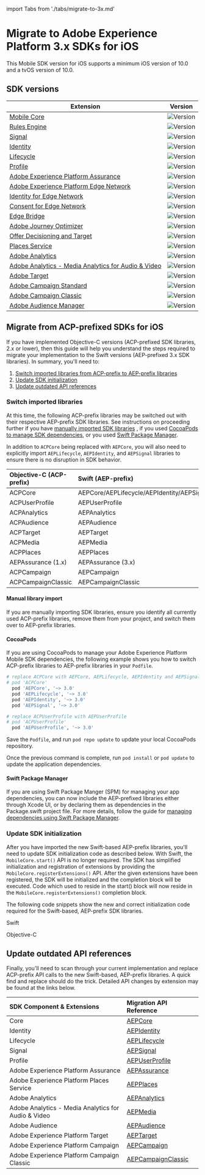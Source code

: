 import Tabs from './tabs/migrate-to-3x.md'

# Migrate to Adobe Experience Platform 3.x SDKs for iOS

<InlineAlert variant="info" slots="text"/>

This Mobile SDK version for iOS supports a minimum iOS version of 10.0 and a tvOS version of 10.0.

## SDK versions

| Extension | Version |
|---|---|
| [Mobile Core](../../../home/base/mobile-core/index.md) | ![Version](https://img.shields.io/github/v/release/adobe/aepsdk-core-ios.svg?label=AEPCore&logo=apple&logoColor=white&color=orange&sort=semver&filter=3*) |
| [Rules Engine](../../../home/base/mobile-core/rules-engine/index.md) | ![Version](https://img.shields.io/github/v/release/adobe/aepsdk-rulesengine-ios.svg?label=AEPRulesEngine&logo=apple&logoColor=white&color=orange&sort=semver&filter=1*) |
| [Signal](../../../home/base/mobile-core/signal/index.md) | ![Version](https://img.shields.io/github/v/release/adobe/aepsdk-core-ios.svg?label=AEPSignal&logo=apple&logoColor=white&color=orange&sort=semver&filter=3*) |
| [Identity](../../../home/base/mobile-core/identity/index.md) | ![Version](https://img.shields.io/github/v/release/adobe/aepsdk-core-ios.svg?label=AEPIdentity&logo=apple&logoColor=white&color=orange&sort=semver&filter=3*) |
| [Lifecycle](../../../home/base/mobile-core/lifecycle/index.md) | ![Version](https://img.shields.io/github/v/release/adobe/aepsdk-core-ios.svg?label=AEPLifecycle&logo=apple&logoColor=white&color=orange&sort=semver&filter=3*) |
| [Profile](../../../home/base/profile/index.md) | ![Version](https://img.shields.io/github/v/release/adobe/aepsdk-userprofile-ios.svg?label=AEPUserProfile&logo=apple&logoColor=white&color=orange&sort=semver&filter=3*) |
| [Adobe Experience Platform Assurance](../../../home/base/assurance/index.md) | ![Version](https://img.shields.io/github/v/release/adobe/aepsdk-assurance-ios.svg?label=AEPAssurance&logo=apple&logoColor=white&color=orange&sort=semver&filter=3*) |
| [Adobe Experience Platform Edge Network](../../../edge/edge-network/index.md) | ![Version](https://img.shields.io/github/v/release/adobe/aepsdk-edge-ios.svg?label=AEPEdge&logo=apple&logoColor=white&color=orange&sort=semver&filter=1*) |
| [Identity for Edge Network](../../../edge/identity-for-edge-network/index.md) | ![Version](https://img.shields.io/github/v/release/adobe/aepsdk-edgeidentity-ios.svg?label=AEPEdgeIdentity&logo=apple&logoColor=white&color=orange&sort=semver&filter=1*) |
| [Consent for Edge Network](../../../edge/consent-for-edge-network/index.md) | ![Version](https://img.shields.io/github/v/release/adobe/aepsdk-edgeconsent-ios.svg?label=AEPEdgeConsent&logo=apple&logoColor=white&color=orange&sort=semver&filter=1*) |
| [Edge Bridge](../../../solution/adobe-analytics/migrate-to-edge-network.md) | ![Version](https://img.shields.io/github/v/release/adobe/aepsdk-edgebridge-ios.svg?label=AEPEdgeBridge&logo=apple&logoColor=white&color=orange&sort=semver&filter=1*) |
| [Adobe Journey Optimizer](../../../edge/adobe-journey-optimizer/index.md) | ![Version](https://img.shields.io/github/v/release/adobe/aepsdk-messaging-ios.svg?label=AEPMessaging&logo=apple&logoColor=white&color=orange&sort=semver&filter=1*) |
| [Offer Decisioning and Target](../../../edge/adobe-journey-optimizer-decisioning/index.md) | ![Version](https://img.shields.io/github/v/release/adobe/aepsdk-optimize-ios.svg?label=AEPOptimize&logo=apple&logoColor=white&color=orange&sort=semver&filter=1*) |
| [Places Service](https://experienceleague.adobe.com/docs/places/using/home.html) | ![Version](https://img.shields.io/github/v/release/adobe/aepsdk-places-ios.svg?label=AEPPlaces&logo=apple&logoColor=white&color=orange&sort=semver&filter=3*) |
| [Adobe Analytics](../../../solution/adobe-analytics/index.md) | ![Version](https://img.shields.io/github/v/release/adobe/aepsdk-analytics-ios.svg?label=AEPAnalytics&logo=apple&logoColor=white&color=orange&sort=semver&filter=3*) |
| [Adobe Analytics - Media Analytics for Audio & Video](../../../solution/adobe-media-analytics/index.md) | ![Version](https://img.shields.io/github/v/release/adobe/aepsdk-media-ios.svg?label=AEPMedia&logo=apple&logoColor=white&color=orange&sort=semver&filter=3*) |
| [Adobe Target](../../../solution/adobe-target/index.md) | ![Version](https://img.shields.io/github/v/release/adobe/aepsdk-target-ios.svg?label=AEPTarget&logo=apple&logoColor=white&color=orange&sort=semver&filter=3*) |
| [Adobe Campaign Standard](../../../solution/adobe-campaign-standard/index.md) | ![Version](https://img.shields.io/github/v/release/adobe/aepsdk-campaign-ios.svg?label=AEPCampaign&logo=apple&logoColor=white&color=orange&sort=semver&filter=3*) |
| [Adobe Campaign Classic](../../../solution/adobe-campaign-classic/index.md) | ![Version](https://img.shields.io/github/v/release/adobe/aepsdk-campaignclassic-ios.svg?label=AEPCampaignClassic&logo=apple&logoColor=white&color=orange&sort=semver&filter=3*) |
| [Adobe Audience Manager](../../../solution/adobe-audience-manager/index.md) | ![Version](https://img.shields.io/github/v/release/adobe/aepsdk-audience-ios.svg?label=AEPAudience&logo=apple&logoColor=white&color=orange&sort=semver&filter=3*) |

## Migrate from ACP-prefixed SDKs for iOS

If you have implemented Objective-C versions (ACP-prefixed SDK libraries, 2.x or lower), then this guide will help you understand the steps required to migrate your implementation to the Swift versions (AEP-prefixed 3.x SDK libraries). In summary, you'll need to:

1. [Switch imported libraries from ACP-prefix to AEP-prefix libraries](#switch-imported-libraries)
2. [Update SDK initialization](#update-sdk-initialization)
3. [Update outdated API references](#update-outdated-api-references)

### Switch imported libraries

At this time, the following ACP-prefix libraries may be switched out with their respective AEP-prefix SDK libraries. See instructions on proceeding further if you have [manually imported SDK libraries](#manual-library-import) , if you used [CocoaPods to manage SDK dependencies](#cocoapods), or you used [Swift Package Manager](#swift-package-manager).

<InlineAlert variant="warning" slots="text"/>

In addition to `ACPCore` being replaced with `AEPCore`, you will also need to explicitly import `AEPLifecycle`, `AEPIdentity`, and `AEPSignal` libraries to ensure there is no disruption in SDK behavior.

| Objective-C (ACP-prefix) | Swift (AEP-prefix) |
| :----------------------- | :----------------- |
| ACPCore | AEPCore/AEPLifecycle/AEPIdentity/AEPSignal |
| ACPUserProfile | AEPUserProfile |
| ACPAnalytics | AEPAnalytics |
| ACPAudience | AEPAudience |
| ACPTarget | AEPTarget |
| ACPMedia | AEPMedia |
| ACPPlaces | AEPPlaces |
| AEPAssurance (1.x) | AEPAssurance (3.x) |
| ACPCampaign | AEPCampaign |
| ACPCampaignClassic | AEPCampaignClassic |

#### Manual library import

If you are manually importing SDK libraries, ensure you identify all currently used ACP-prefix libraries, remove them from your project, and switch them over to AEP-prefix libraries.

#### CocoaPods

If you are using CocoaPods to manage your Adobe Experience Platform Mobile SDK dependencies, the following example shows you how to switch ACP-prefix libraries to AEP-prefix libraries in your `Podfile`.

```ruby
# replace ACPCore with AEPCore, AEPLifecycle, AEPIdentity and AEPSignal
# pod 'ACPCore'
  pod 'AEPCore', '~> 3.0'
  pod 'AEPLifecycle', '~> 3.0'
  pod 'AEPIdentity', '~> 3.0'
  pod 'AEPSignal', '~> 3.0'

# replace ACPUserProfile with AEPUserProfile
# pod 'ACPUserProfile'
  pod 'AEPUserProfile', '~> 3.0'
```

Save the `Podfile`, and run `pod repo update` to update your local CocoaPods repository.

Once the previous command is complete, run `pod install` or `pod update` to update the application dependencies.

#### Swift Package Manager

If you are using Swift Package Manger (SPM) for managing your app dependencies, you can now include the AEP-prefixed libraries either through Xcode UI, or by declaring them as dependencies in the Package.swift project file. For more details, follow the guide for [managing dependencies using Swift Package Manager](../../manage-spm-dependencies.md).

### Update SDK initialization

After you have imported the new Swift-based AEP-prefix libraries, you'll need to update SDK initialization code as described below. With Swift, the `MobileCore.start()` API is no longer required. The SDK has simplified initialization and registration of extensions by providing the `MobileCore.registerExtensions()` API. After the given extensions have been registered, the SDK will be initialized and the completion block will be executed. Code which used to reside in the start() block will now reside in the `MobileCore.registerExtensions()` completion block.

The following code snippets show the new and correct initialization code required for the Swift-based, AEP-prefix SDK libraries.

<TabsBlock orientation="horizontal" slots="heading, content" repeat="2"/>

Swift

<Tabs query="lang=swift"/>

Objective-C

<Tabs query="lang=obj-c"/>

## Update outdated API references

Finally, you'll need to scan through your current implementation and replace ACP-prefix API calls to the new Swift-based, AEP-prefix libraries. A quick find and replace should do the trick. Detailed API changes by extension may be found at the links below.

| SDK Component & Extensions | Migration API Reference |
| :--- | :--- |
| Core | [AEPCore](https://developer.adobe.com/client-sdks/previous-versions/documentation/mobile-core/migration) |
| Identity | [AEPIdentity](https://developer.adobe.com/client-sdks/previous-versions/documentation/mobile-core/identity/migration) |
| Lifecycle | [AEPLifecycle](https://developer.adobe.com/client-sdks/previous-versions/documentation/mobile-core/lifecycle/migration) |
| Signal | [AEPSignal](https://developer.adobe.com/client-sdks/previous-versions/documentation/mobile-core/signal/migration) |
| Profile | [AEPUserProfile](https://developer.adobe.com/client-sdks/previous-versions/documentation/profile/migration) |
| Adobe Experience Platform Assurance | [AEPAssurance](https://developer.adobe.com/client-sdks/previous-versions/documentation/platform-assurance-sdk/migration) |
| Adobe Experience Platform Places Service | [AEPPlaces](https://developer.adobe.com/client-sdks/previous-versions/documentation/places/migration) |
| Adobe Analytics | [AEPAnalytics](https://developer.adobe.com/client-sdks/previous-versions/documentation/adobe-analytics/migration) |
| Adobe Analytics - Media Analytics for Audio & Video | [AEPMedia](https://developer.adobe.com/client-sdks/previous-versions/documentation/adobe-media-analytics/migration) |
| Adobe Audience | [AEPAudience](https://developer.adobe.com/client-sdks/previous-versions/documentation/adobe-audience-manager/migration) |
| Adobe Experience Platform Target | [AEPTarget](https://developer.adobe.com/client-sdks/previous-versions/documentation/adobe-target/migration) |
| Adobe Experience Platform Campaign | [AEPCampaign](https://developer.adobe.com/client-sdks/previous-versions/documentation/adobe-campaign-standard/migration) |
| Adobe Experience Platform Campaign Classic | [AEPCampaignClassic](https://developer.adobe.com/client-sdks/previous-versions/documentation/adobe-campaign-classic/migration) |
